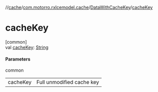//[cache](../../../index.md)/[com.motorro.rxlcemodel.cache](../index.md)/[DataWithCacheKey](index.md)/[cacheKey](cache-key.md)

# cacheKey

[common]\
val [cacheKey](cache-key.md): [String](https://kotlinlang.org/api/latest/jvm/stdlib/kotlin/-string/index.html)

#### Parameters

common

| | |
|---|---|
| cacheKey | Full unmodified cache key |
